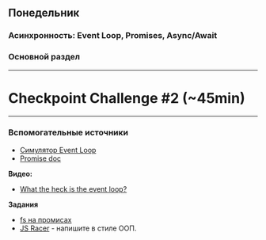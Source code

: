 ## Понедельник


### Асинхронность: Event Loop, Promises, Async/Await
### Основной раздел

---
# Checkpoint Challenge #2 (~45min)
---


### Вспомогательные источники
- [Симулятор Event Loop](http://latentflip.com/loupe)
- [Promise doc](https://learn.javascript.ru/promise)

**Видео:**
- [What the heck is the event loop?](https://www.youtube.com/watch?v=8aGhZQkoFbQ)


**Задания**

- [fs на промисах](../../../../core-async-promisify-fs)
- [JS Racer](../../../../core-algorithm-racer-1) - напишите в стиле ООП.
